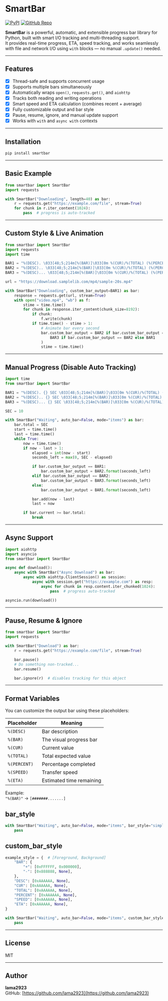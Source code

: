 # SmartBar
[![PyPI](https://static.pepy.tech/badge/smartbar)](https://pypi.org/project/smartbar/)
[![GitHub Repo](https://img.shields.io/badge/GitHub-Repo-black?logo=github)](https://github.com/lama2923/smartbar)

**SmartBar** is a powerful, automatic, and extensible progress bar library for Python, built with smart I/O tracking and multi-threading support.  
It provides real-time progress, ETA, speed tracking, and works seamlessly with file and network I/O using `with` blocks — no manual `.update()` needed.

---

## Features

- [x] Thread-safe and supports concurrent usage  
- [x] Supports multiple bars simultaneously  
- [x] Automatically wraps `open()`, `requests.get()`, and `aiohttp`  
- [x] Tracks both reading and writing operations  
- [x] Smart speed and ETA calculation (combines recent + average)  
- [x] Fully customizable output and bar style  
- [x] Pause, resume, ignore, and manual update support  
- [x] Works with `with` and `async with` contexts  

---

## Installation

```bash
pip install smartbar
```

---

## Basic Example

```python
from smartbar import SmartBar
import requests

with SmartBar("Downloading", length=40) as bar:
    r = requests.get("https://example.com/file", stream=True)
    for chunk in r.iter_content(1024):
        pass  # progress is auto-tracked
```

---

## Custom Style & Live Animation

```python
from smartbar import SmartBar
import requests
import time

BAR1 = "%(DESC). \033[48;5;214m[%(BAR)]\033[0m %(CUR)/%(TOTAL) (%(PERCENT)) | %(SPEED) | ETA: %(ETA)"
BAR2 = "%(DESC).. \033[48;5;214m[%(BAR)]\033[0m %(CUR)/%(TOTAL) (%(PERCENT)) | %(SPEED) | ETA: %(ETA)"
BAR3 = "%(DESC)... \033[48;5;214m[%(BAR)]\033[0m %(CUR)/%(TOTAL) (%(PERCENT)) | %(SPEED) | ETA: %(ETA)"

url = "https://download.samplelib.com/mp4/sample-20s.mp4"

with SmartBar("Downloading", custom_bar_output=BAR1) as bar:
    response = requests.get(url, stream=True)
    with open("video.mp4", "wb") as f:
        stime = time.time()
        for chunk in response.iter_content(chunk_size=8192):
            if chunk:
                f.write(chunk)
            if time.time() - stime > 1:
                # Animate bar every second
                bar.custom_bar_output = BAR2 if bar.custom_bar_output == BAR1 else (
                    BAR3 if bar.custom_bar_output == BAR2 else BAR1
                )
                stime = time.time()
```

---

## Manual Progress (Disable Auto Tracking)

```python
import time
from smartbar import SmartBar

BAR1 = "%(DESC). {} SEC \033[48;5;214m[%(BAR)]\033[0m %(CUR)/%(TOTAL) (%(PERCENT)) | %(SPEED) | ETA: %(ETA)"
BAR2 = "%(DESC).. {} SEC \033[48;5;214m[%(BAR)]\033[0m %(CUR)/%(TOTAL) (%(PERCENT)) | %(SPEED) | ETA: %(ETA)"
BAR3 = "%(DESC)... {} SEC \033[48;5;214m[%(BAR)]\033[0m %(CUR)/%(TOTAL) (%(PERCENT)) | %(SPEED) | ETA: %(ETA)"

SEC = 10

with SmartBar("Waiting", auto_bar=False, mode="items") as bar:
    bar.total = SEC
    start = time.time()
    last = time.time()
    while True:
        now = time.time()
        if now - last > 1:
            elapsed = int(now - start)
            seconds_left = max(0, SEC - elapsed)

            if bar.custom_bar_output == BAR1:
                bar.custom_bar_output = BAR2.format(seconds_left)
            elif bar.custom_bar_output == BAR2:
                bar.custom_bar_output = BAR3.format(seconds_left)
            else:
                bar.custom_bar_output = BAR1.format(seconds_left)

            bar.add(now - last)
            last = now

        if bar.current >= bar.total:
            break
```

---

## Async Support

```python
import aiohttp
import asyncio
from smartbar import SmartBar

async def download():
    async with SmartBar("Async Download") as bar:
        async with aiohttp.ClientSession() as session:
            async with session.get("https://example.com") as resp:
                async for chunk in resp.content.iter_chunked(1024):
                    pass  # progress auto-tracked

asyncio.run(download())
```

---

## Pause, Resume & Ignore

```python
from smartbar import SmartBar
import requests

with SmartBar("Download") as bar:
    r = requests.get("https://example.com/file", stream=True)

    bar.pause()
    # Do something non-tracked...
    bar.resume()

    bar.ignore(r)  # disables tracking for this object
```

---

## Format Variables

You can customize the output bar using these placeholders:

| Placeholder  | Meaning                    |
|--------------|----------------------------|
| `%(DESC)`    | Bar description            |
| `%(BAR)`     | The visual progress bar    |
| `%(CUR)`     | Current value              |
| `%(TOTAL)`   | Total expected value       |
| `%(PERCENT)` | Percentage completed       |
| `%(SPEED)`   | Transfer speed             |
| `%(ETA)`     | Estimated time remaining   |

Example:  
`"%(BAR)"` → `[#######.......]`


## bar_style
```python
with SmartBar("Waiting", auto_bar=False, mode="items", bar_style="simple", style=r"——") as bar: 
    pass
```

## custom_bar_style
```python
example_style = {  # [Foreground, Background]
    "BAR": {
        "+": [0xFFFFFF, 0x000000],
        "-": [0x888888, None],
    },
    "DESC": [0xAAAAAA, None],
    "CUR": [0xAAAAAA, None],
    "TOTAL": [0xAAAAAA, None],
    "PERCENT": [0xAAAAAA, None],
    "SPEED": [0xAAAAAA, None],
    "ETA": [0xAAAAAA, None],
}

with SmartBar("Waiting", auto_bar=False, mode="items", custom_bar_style=example_style, style=r"——") as bar:
    pass
```

---

## License

MIT

---

## Author

**lama2923**  
GitHub: [https://github.com/lama2923](https://github.com/lama2923)